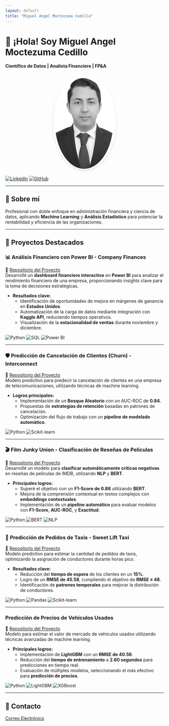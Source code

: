 ```yaml
---
layout: default
title: "Miguel Angel Moctezuma Cedillo"
---
```


# 👋 ¡Hola! Soy Miguel Angel Moctezuma Cedillo
**Científico de Datos | Analista Financiero | FP&A**

<img src="assets/miguel_moctezuma.PNG" alt="Foto de perfil" class="profile-pic" />

[![LinkedIn](https://img.shields.io/badge/-LinkedIn-0A66C2?style=for-the-badge&logo=linkedin&logoColor=white)](https://www.linkedin.com/in/miguelmoctezuma1/)
[![GitHub](https://img.shields.io/badge/-GitHub-181717?style=for-the-badge&logo=github&logoColor=white)](https://github.com/MiguelMoc1)

<style>
.profile-pic {
    border-radius: 50%;
    max-width: 200px !important;
    width: 200px;
    height: auto;
    margin: 20px auto;
    display: block;
    box-shadow: 0px 4px 8px rgba(0, 0, 0, 0.1);
}
</style>

---
## 📂 Sobre mí
Profesional con doble enfoque en administración financiera y ciencia de datos, aplicando **Machine Learning** y **Análisis Estadístico** para potenciar la rentabilidad y eficiencia de las organizaciones.

---

## 🌟 Proyectos Destacados

### 📊 **Análisis Financiero con Power BI - Company Finances**
📍 [Repositorio del Proyecto](https://github.com/MiguelMoc1/companyfinances)  
Desarrollé un **dashboard financiero interactivo** en **Power BI** para analizar el rendimiento financiero de una empresa, proporcionando insights clave para la toma de decisiones estratégicas.

- **Resultados clave:**
  - Identificación de oportunidades de mejora en márgenes de ganancia en **Estados Unidos**.
  - Automatización de la carga de datos mediante integración con **Kaggle API**, reduciendo tiempos operativos.
  - Visualización de la **estacionalidad de ventas** durante noviembre y diciembre.

![Python](https://img.shields.io/badge/-Python-3776AB?style=for-the-badge&logo=python&logoColor=white)
![SQL](https://img.shields.io/badge/-SQL-4479A1?style=for-the-badge&logo=postgresql&logoColor=white)
![Power BI](https://img.shields.io/badge/-Power%20BI-F2C811?style=for-the-badge&logo=power-bi&logoColor=black)

---

### 🛡️ **Predicción de Cancelación de Clientes (Churn) - Interconnect**
📍 [Repositorio del Proyecto](https://github.com/MiguelMoc1/Prediction-churn-Interconnect)  
Modelo predictivo para predecir la cancelación de clientes en una empresa de telecomunicaciones, utilizando técnicas de machine learning.

- **Logros principales:**
  - Implementación de un **Bosque Aleatorio** con un AUC-ROC de **0.84**.
  - Propuestas de **estrategias de retención** basadas en patrones de cancelación.
  - Optimización del flujo de trabajo con un **pipeline de modelado automático**.

![Python](https://img.shields.io/badge/-Python-3776AB?style=for-the-badge&logo=python&logoColor=white)
![Scikit-learn](https://img.shields.io/badge/-Scikit--learn-F7931E?style=for-the-badge&logo=scikit-learn&logoColor=white)

---

### 🎬 **Film Junky Union - Clasificación de Reseñas de Películas**
📍 [Repositorio del Proyecto](https://github.com/MiguelMoc1/negativecriticsdetector)  
Desarrollé un modelo para **clasificar automáticamente críticas negativas** en reseñas de películas de IMDB, utilizando **NLP** y **BERT**.

- **Principales logros:**
  - Superé el objetivo con un **F1-Score de 0.86** utilizando **BERT**.
  - Mejora de la comprensión contextual en textos complejos con **embeddings contextuales**.
  - Implementación de un **pipeline automático** para evaluar modelos con **F1-Score**, **AUC-ROC**, y **Exactitud**.

![Python](https://img.shields.io/badge/-Python-3776AB?style=for-the-badge&logo=python&logoColor=white)
![BERT](https://img.shields.io/badge/-BERT-181717?style=for-the-badge&logo=pytorch&logoColor=white)
![NLP](https://img.shields.io/badge/-NLP-FF6F00?style=for-the-badge)

---

### 🚕 **Predicción de Pedidos de Taxis - Sweet Lift Taxi**
📍 [Repositorio del Proyecto](https://github.com/MiguelMoc1/sweetlifttaxiprediction)  
Modelo predictivo para estimar la cantidad de pedidos de taxis, optimizando la asignación de conductores durante horas pico.

- **Resultados clave:**
  - Reducción del **tiempo de espera** de los clientes en un **15%**.
  - Logro de un **RMSE de 45.58**, cumpliendo el objetivo de **RMSE ≤ 48**.
  - Identificación de **patrones temporales** para mejorar la distribución de conductores.

![Python](https://img.shields.io/badge/-Python-3776AB?style=for-the-badge&logo=python&logoColor=white)
![Pandas](https://img.shields.io/badge/-Pandas-150458?style=for-the-badge&logo=pandas&logoColor=white)
![Scikit-learn](https://img.shields.io/badge/-Scikit--learn-F7931E?style=for-the-badge&logo=scikit-learn&logoColor=white)

---

### **Predicción de Precios de Vehículos Usados**
📍 [Repositorio del Proyecto](https://github.com/MiguelMoc1/prediccion-precio-vehiculos)  
Modelo para estimar el valor de mercado de vehículos usados utilizando técnicas avanzadas de machine learning.

- **Principales logros:**
  - Implementación de **LightGBM** con un **RMSE de 40.56**.
  - Reducción del **tiempo de entrenamiento** a **2.60 segundos** para predicciones en tiempo real.
  - Evaluación de múltiples modelos, seleccionando el más efectivo para **predicción de precios**.

![Python](https://img.shields.io/badge/-Python-3776AB?style=for-the-badge&logo=python&logoColor=white)
![LightGBM](https://img.shields.io/badge/-LightGBM-02457A?style=for-the-badge&logo=lightgbm&logoColor=white)
![XGBoost](https://img.shields.io/badge/-XGBoost-FF5722?style=for-the-badge&logo=xgboost&logoColor=white)

---

## 📧 Contacto
[Correo Electrónico](mailto:m_moctezumace@hotmail.com)
